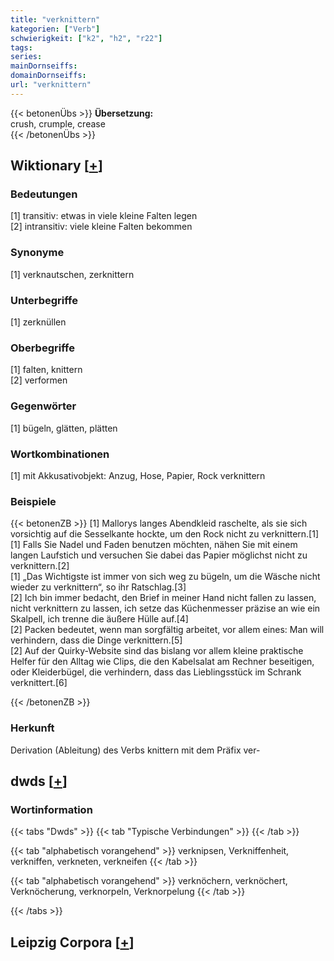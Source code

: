 ```yaml
---
title: "verknittern"
kategorien: ["Verb"]
schwierigkeit: ["k2", "h2", "r22"]
tags:
series:
mainDornseiffs:
domainDornseiffs:
url: "verknittern"
---
```


{{< betonenÜbs >}}
**Übersetzung:**  
crush, crumple, crease  
{{< /betonenÜbs >}}

## Wiktionary [[+](https://de.wiktionary.org/wiki/verknittern)]

### Bedeutungen
[1] transitiv: etwas in viele kleine Falten legen  
[2] intransitiv: viele kleine Falten bekommen  

### Synonyme
[1] verknautschen, zerknittern  

### Unterbegriffe
[1] zerknüllen  

### Oberbegriffe
[1] falten, knittern  
[2] verformen  

### Gegenwörter
[1] bügeln, glätten, plätten  

### Wortkombinationen
[1] mit Akkusativobjekt: Anzug, Hose, Papier, Rock verknittern  

### Beispiele
{{< betonenZB >}}
[1] Mallorys langes Abendkleid raschelte, als sie sich vorsichtig auf die Sesselkante hockte, um den Rock nicht zu verknittern.[1]  
[1] Falls Sie Nadel und Faden benutzen möchten, nähen Sie mit einem langen Laufstich und versuchen Sie dabei das Papier möglichst nicht zu verknittern.[2]  
[1] „Das Wichtigste ist immer von sich weg zu bügeln, um die Wäsche nicht wieder zu verknittern“, so ihr Ratschlag.[3]  
[2] Ich bin immer bedacht, den Brief in meiner Hand nicht fallen zu lassen, nicht verknittern zu lassen, ich setze das Küchenmesser präzise an wie ein Skalpell, ich trenne die äußere Hülle auf.[4]  
[2] Packen bedeutet, wenn man sorgfältig arbeitet, vor allem eines: Man will verhindern, dass die Dinge verknittern.[5]  
[2] Auf der Quirky-Website sind das bislang vor allem kleine praktische Helfer für den Alltag wie Clips, die den Kabelsalat am Rechner beseitigen, oder Kleiderbügel, die verhindern, dass das Lieblingsstück im Schrank verknittert.[6]  

{{< /betonenZB >}}
### Herkunft
Derivation (Ableitung) des Verbs knittern mit dem Präfix ver-  



## dwds [[+](https://www.dwds.de/wb/verknittern)]

### Wortinformation
{{< tabs "Dwds" >}}
{{< tab "Typische Verbindungen" >}}
{{< /tab >}}

{{< tab "alphabetisch vorangehend" >}}
verknipsen, Verkniffenheit, verkniffen, verkneten, verkneifen
{{< /tab >}}

{{< tab "alphabetisch vorangehend" >}}
verknöchern, verknöchert, Verknöcherung, verknorpeln, Verknorpelung
{{< /tab >}}

{{< /tabs >}}

## Leipzig Corpora [[+](https://corpora.uni-leipzig.de/en/res?word=verknittern&corpusId=deu_newscrawl-public_2018)]

